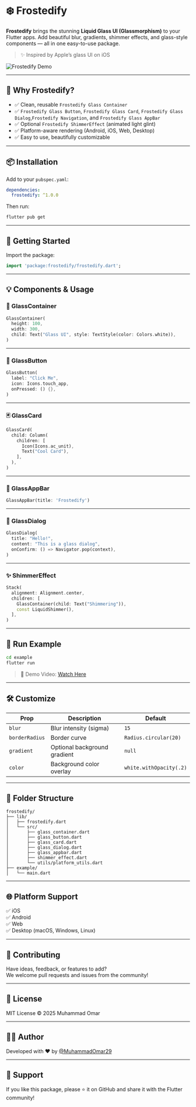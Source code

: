 # ❄️ Frostedify

**Frostedify** brings the stunning **Liquid Glass UI (Glassmorphism)** to your Flutter apps. Add beautiful blur, gradients, shimmer effects, and glass-style components — all in one easy-to-use package.

> ✨ Inspired by Apple’s glass UI on iOS

![Frostedify Demo](https://github.com/user-attachments/assets/0bde598b-edab-4d28-9921-2979e2931959) <!-- Replace this with your own GIF or video thumbnail -->

---

## 🎯 Why Frostedify?

- ✅ Clean, reusable `Frostedify Glass Container`
- ✅ `Frostedify Glass Button`, `Frostedify Glass Card`, `Frostedify Glass Dialog`,`Frostedify Navigation`,  and `Frostedify Glass AppBar`
- ✅ Optional `Frostedify ShimmerEffect` (animated light glint)
- ✅ Platform-aware rendering (Android, iOS, Web, Desktop)
- ✅ Easy to use, beautifully customizable

---

## 📦 Installation

Add to your `pubspec.yaml`:

```yaml
dependencies:
  frostedify: ^1.0.0
```


Then run:

```bash
flutter pub get
```

---

## 🚀 Getting Started

Import the package:

```dart
import 'package:frostedify/frostedify.dart';
```

---

## 💡 Components & Usage

### 🧊 GlassContainer

```dart
GlassContainer(
  height: 100,
  width: 300,
  child: Text("Glass UI", style: TextStyle(color: Colors.white)),
)
```

---

### 🔘 GlassButton

```dart
GlassButton(
  label: "Click Me",
  icon: Icons.touch_app,
  onPressed: () {},
)
```

---

### 🃏 GlassCard

```dart
GlassCard(
  child: Column(
    children: [
      Icon(Icons.ac_unit),
      Text("Cool Card"),
    ],
  ),
)
```

---

### 🔲 GlassAppBar

```dart
GlassAppBar(title: 'Frostedify')
```

---

### 🧊 GlassDialog

```dart
GlassDialog(
  title: "Hello!",
  content: "This is a glass dialog",
  onConfirm: () => Navigator.pop(context),
)
```

---

### ✨ ShimmerEffect

```dart
Stack(
  alignment: Alignment.center,
  children: [
    GlassContainer(child: Text("Shimmering")),
    const LiquidShimmer(),
  ],
)
```

---

## 🧪 Run Example

```bash
cd example
flutter run
```

> 🎥 Demo Video: [Watch Here](https://yourvideolink.com/frostedify_demo.mp4)

---

## 🛠️ Customize

| Prop           | Description                        | Default                  |
|----------------|------------------------------------|--------------------------|
| `blur`         | Blur intensity (sigma)             | `15`                     |
| `borderRadius` | Border curve                       | `Radius.circular(20)`    |
| `gradient`     | Optional background gradient       | `null`                   |
| `color`        | Background color overlay           | `white.withOpacity(.2)`  |

---

## 🧭 Folder Structure

```
frostedify/
├── lib/
│   ├── frostedify.dart
│   └── src/
│       ├── glass_container.dart
│       ├── glass_button.dart
│       ├── glass_card.dart
│       ├── glass_dialog.dart
│       ├── glass_appbar.dart
│       ├── shimmer_effect.dart
│       └── utils/platform_utils.dart
├── example/
│   └── main.dart
```

---

## 🌐 Platform Support

✅ iOS  
✅ Android  
✅ Web  
✅ Desktop (macOS, Windows, Linux)

---

## 💬 Contributing

Have ideas, feedback, or features to add?  
We welcome pull requests and issues from the community!

---

## 📜 License

MIT License © 2025 Muhammad Omar

---

## 👨‍💻 Author

Developed with ❤️ by [@MuhammadOmar29](https://github.com/umarKhan1/)

---

## 🙌 Support

If you like this package, please ⭐ it on GitHub and share it with the Flutter community!
